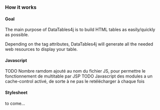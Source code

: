 ### How it works ###
		
#### Goal ####

The main purpose of DataTables4j is to build HTML tables as easily/quickly as possible.

Depending on the tag attributes, DataTables4j will generate all the needed web resources to display your table.

#### Javascript ####

TODO Nombre ramdom ajouté au nom du fichier JS, pour permettre le fonctionnement de multitable par JSP
TODO Javascript des modules a un cache-control activé, de sorte à ne pas le retélécharger à chaque fois

#### Stylesheet ####

to come...
 